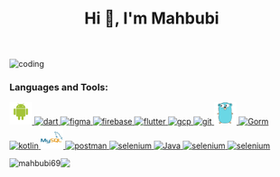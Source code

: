 <h1 align="center">Hi 👋, I'm Mahbubi</h1>
  <br></br>
<img align="center" alt="coding"  width="700"    
height="400" src="https://i.gifer.com/origin/84/84d79f587caeee69caf306386ec3527d_w200.gif](https://mwbaldrcdkstack-ipbuploads6f377ba5-6asvxg6ywium.s3.us-east-1.amazonaws.com/monthly_2022_11/McLC.gif.d5a54c1c3f6a2ec89455dca995ed9a8f.gif">



<p align="left"></p>
<h3 align="left">Languages and Tools:</h3>
<p align="left"> <a href="https://developer.android.com" target="_blank" rel="noreferrer"> 
    <img src="https://raw.githubusercontent.com/devicons/devicon/master/icons/android/android-original-wordmark.svg" alt="android" width="40" height="40"/> </a> 
  
  <a href="https://dart.dev" target="_blank" rel="noreferrer"> 
    <img src="https://www.vectorlogo.zone/logos/dartlang/dartlang-icon.svg" alt="dart" width="40" height="40"/> </a>
  <a href="https://www.python.org/" target="_blank" rel="noreferrer">
    <img src="https://www.svgrepo.com/show/354238/python.svg" alt="figma" width="40" height="40"/> </a>
  <a href="https://firebase.google.com/" target="_blank" rel="noreferrer"> 
    <img src="https://www.vectorlogo.zone/logos/firebase/firebase-icon.svg" alt="firebase" width="40" height="40"/> </a>
  <a href="https://flutter.dev" target="_blank" rel="noreferrer">
    <img src="https://www.vectorlogo.zone/logos/flutterio/flutterio-icon.svg" alt="flutter" width="40" height="40"/> </a>
  <a href="https://cloud.google.com" target="_blank" rel="noreferrer">
    <img src="https://www.vectorlogo.zone/logos/google_cloud/google_cloud-icon.svg" alt="gcp" width="40" height="40"/> </a>
  <a href="https://git-scm.com/" target="_blank" rel="noreferrer"> 
    <img src="https://www.vectorlogo.zone/logos/git-scm/git-scm-icon.svg" alt="git" width="40" height="40"/> </a>
  <a href="https://golang.org" target="_blank" rel="noreferrer"> <img src="https://raw.githubusercontent.com/devicons/devicon/master/icons/go/go-original.svg" alt="go" width="40" height="40"/> </a> 
 <a href="https://gorm.io/" target="_blank" rel="noreferrer"> 
  <img src="https://gorm.grails.org/images/gorm_logo.svg" alt="Gorm" width="40" height="40"/> </a>
  <a href="https://kotlinlang.org" target="_blank" rel="noreferrer"> <img src="https://www.vectorlogo.zone/logos/kotlinlang/kotlinlang-icon.svg" alt="kotlin" width="40" height="40"/>
  </a> <a href="https://www.mysql.com/" target="_blank" rel="noreferrer"> 
  <img src="https://raw.githubusercontent.com/devicons/devicon/master/icons/mysql/mysql-original-wordmark.svg" alt="mysql" width="40" height="40"/> </a>
  <a href="https://postman.com" target="_blank" rel="noreferrer"> <img src="https://www.vectorlogo.zone/logos/getpostman/getpostman-icon.svg" alt="postman" width="40" height="40"/> </a>
  <a href="https://www.selenium.dev" target="_blank" rel="noreferrer"> 
    <img src="https://raw.githubusercontent.com/detain/svg-logos/780f25886640cef088af994181646db2f6b1a3f8/svg/selenium-logo.svg" alt="selenium" width="40" height="40"/> </a> 
   <a href="https://www.java.com/en/" target="_blank" rel="noreferrer"> 
 <img src="https://www.svgrepo.com/show/303388/java-4-logo.svg" alt="Java" width="40" height="40"/> </a> 
    <a href="https://ai.google/" target="_blank" rel="artificial intelligence"> 
    <img src="https://www.svgrepo.com/show/373424/ai.svg" alt="selenium" width="40" height="40"/> </a> 
      <a href="https://code.visualstudio.com/ target="_blank" rel="Visual Studio Code"> 
    <img src="https://www.svgrepo.com/show/452129/vs-code.svg" alt="selenium" width="40" height="40"/> </a> </p>

<img align="left" src="https://github-readme-stats.vercel.app/api/top-langs?username=mahbubi69&show_icons=true&locale=en&layout=compact&theme=radical" alt="mahbubi69" />
<!-- <p>&nbsp;<img align="center" src="https://github-readme-stats.vercel.app/api?username=mahbubi69&show_icons=true&locale=en" alt="mahbubi69" /></p> -->
<!-- ![Anurag's GitHub stats](https://github-readme-stats.vercel.app/api?username=mahbubi69&show_icons=true&theme=radical) -->
<img align="left" width="50%" src="https://github-readme-stats.vercel.app/api?username=mahbubi69&show_icons=true&theme=radical"/>


  
<!--snake    -->
<!--![snake gif](https://github.com/mahbubi69/mahbubi69/blob/output/github-contribution-grid-snake.svg) -->
 


